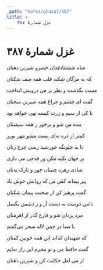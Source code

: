 ```yaml
---
_path: "hafez/ghazal/387"
title: >-
    غزل شمارهٔ ۳۸۷
---
```

# غزل شمارهٔ ۳۸۷

<div class="b" id="bn1"><div class="m1"><p>شاه شمشادقدان خسرو شیرین دهنان</p></div>
<div class="m2"><p>که به مژگان شکند قلب همه صف شکنان</p></div></div>
<div class="b" id="bn2"><div class="m1"><p>مست بگذشت و نظر بر من درویش انداخت</p></div>
<div class="m2"><p>گفت ای چشم و چراغ همه شیرین سخنان</p></div></div>
<div class="b" id="bn3"><div class="m1"><p>تا کی از سیم و زرت کیسه تهی خواهد بود</p></div>
<div class="m2"><p>بنده من شو و برخور ز همه سیمتنان</p></div></div>
<div class="b" id="bn4"><div class="m1"><p>کمتر از ذره نه‌ای پست مشو مهر بورز</p></div>
<div class="m2"><p>تا به خلوتگه خورشید رسی چرخ زنان</p></div></div>
<div class="b" id="bn5"><div class="m1"><p>بر جهان تکیه مکن ور قدحی می داری</p></div>
<div class="m2"><p>شادی زهره جبینان خور و نازک بدنان</p></div></div>
<div class="b" id="bn6"><div class="m1"><p>پیر پیمانه کش من که روانش خوش باد</p></div>
<div class="m2"><p>گفت پرهیز کن از صحبت پیمان شکنان</p></div></div>
<div class="b" id="bn7"><div class="m1"><p>دامن دوست به دست آر و ز دشمن بگسل</p></div>
<div class="m2"><p>مرد یزدان شو و فارغ گذر از اهرمنان</p></div></div>
<div class="b" id="bn8"><div class="m1"><p>با صبا در چمن لاله سحر می‌گفتم</p></div>
<div class="m2"><p>که شهیدان که‌اند این همه خونین کفنان</p></div></div>
<div class="b" id="bn9"><div class="m1"><p>گفت حافظ من و تو محرم این راز نه‌ایم</p></div>
<div class="m2"><p>از می لعل حکایت کن و شیرین دهنان</p></div></div>
